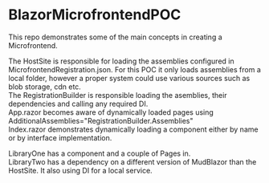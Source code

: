 # BlazorMicrofrontendPOC

This repo demonstrates some of the main concepts in creating a Microfrontend.  

The HostSite is responsible for loading the assemblies configured in MicrofrontendRegistration.json. For this POC it only loads assemblies from a local folder, however a proper system could use various sources such as blob storage, cdn etc.   
The RegistrationBuilder is responsible loading the asemblies, their dependencies and calling any required DI.   
App.razor becomes aware of dynamically loaded pages using AdditionalAssemblies="RegistrationBuilder.Assemblies"   
Index.razor demonstrates dynamically loading a component either by name or by interface implementation.   

LibraryOne has a component and a couple of Pages in.   
LibraryTwo has a dependency on a different version of MudBlazor than the HostSite. It also using DI for a local service.
